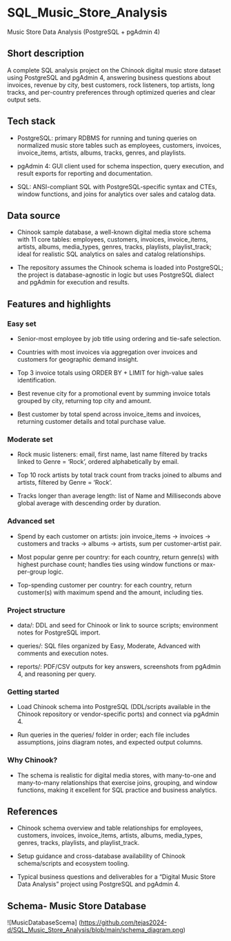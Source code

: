# SQL_Music_Store_Analysis 

Music Store Data Analysis (PostgreSQL + pgAdmin 4)

## Short description
A complete SQL analysis project on the Chinook digital music store dataset using PostgreSQL and pgAdmin 4, answering business questions about invoices, revenue by city, best customers, rock listeners, top artists, long tracks, and per-country preferences through optimized queries and clear output sets.

## Tech stack
- PostgreSQL: primary RDBMS for running and tuning queries on normalized music store tables such as employees, customers, invoices, invoice_items, artists, albums, tracks, genres, and playlists.

- pgAdmin 4: GUI client used for schema inspection, query execution, and result exports for reporting and documentation.

- SQL: ANSI-compliant SQL with PostgreSQL-specific syntax and CTEs, window functions, and joins for analytics over sales and catalog data.

## Data source
- Chinook sample database, a well-known digital media store schema with 11 core tables: employees, customers, invoices, invoice_items, artists, albums, media_types, genres, tracks, playlists, playlist_track; ideal for realistic SQL analytics on sales and catalog relationships.

- The repository assumes the Chinook schema is loaded into PostgreSQL; the project is database-agnostic in logic but uses PostgreSQL dialect and pgAdmin for execution and results.

## Features and highlights
### Easy set

- Senior-most employee by job title using ordering and tie-safe selection. 

- Countries with most invoices via aggregation over invoices and customers for geographic demand insight.

- Top 3 invoice totals using ORDER BY + LIMIT for high-value sales identification.

- Best revenue city for a promotional event by summing invoice totals grouped by city, returning top city and amount.

- Best customer by total spend across invoice_items and invoices, returning customer details and total purchase value.

### Moderate set

- Rock music listeners: email, first name, last name filtered by tracks linked to Genre = ‘Rock’, ordered alphabetically by email.

- Top 10 rock artists by total track count from tracks joined to albums and artists, filtered by Genre = ‘Rock’.

- Tracks longer than average length: list of Name and Milliseconds above global average with descending order by duration.

### Advanced set

- Spend by each customer on artists: join invoice_items → invoices → customers and tracks → albums → artists, sum per customer-artist pair.

- Most popular genre per country: for each country, return genre(s) with highest purchase count; handles ties using window functions or max-per-group logic.

- Top-spending customer per country: for each country, return customer(s) with maximum spend and the amount, including ties.

### Project structure 

- data/: DDL and seed for Chinook or link to source scripts; environment notes for PostgreSQL import.

- queries/: SQL files organized by Easy, Moderate, Advanced with comments and execution notes.

- reports/: PDF/CSV outputs for key answers, screenshots from pgAdmin 4, and reasoning per query.

### Getting started

- Load Chinook schema into PostgreSQL (DDL/scripts available in the Chinook repository or vendor-specific ports) and connect via pgAdmin 4.

- Run queries in the queries/ folder in order; each file includes assumptions, joins diagram notes, and expected output columns.

### Why Chinook?

- The schema is realistic for digital media stores, with many-to-one and many-to-many relationships that exercise joins, grouping, and window functions, making it excellent for SQL practice and business analytics.

## References
- Chinook schema overview and table relationships for employees, customers, invoices, invoice_items, artists, albums, media_types, genres, tracks, playlists, and playlist_track.

- Setup guidance and cross-database availability of Chinook schema/scripts and ecosystem tooling.

- Typical business questions and deliverables for a “Digital Music Store Data Analysis” project using PostgreSQL and pgAdmin 4.

## Schema- Music Store Database 
![MusicDatabaseScema] (https://github.com/tejas2024-d/SQL_Music_Store_Analysis/blob/main/schema_diagram.png)
